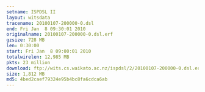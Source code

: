 ```yaml
---
setname: ISPDSL II
layout: witsdata
tracename: 20100107-200000-0.dsl
end: Fri Jan  8 09:30:01 2010
originalname: 20100107-200000-0.dsl.erf
gzsize: 728 MB
len: 0:30:00
start: Fri Jan  8 09:00:01 2010
totalwirelen: 12,985 MB
pkts: 23 million
download: ftp://wits.cs.waikato.ac.nz/ispdsl/2/20100107-200000-0.dsl.erf.gz
size: 1,812 MB
md5: 4bed2caef79324e95b4bc8fa6cdca6ab
---
```

